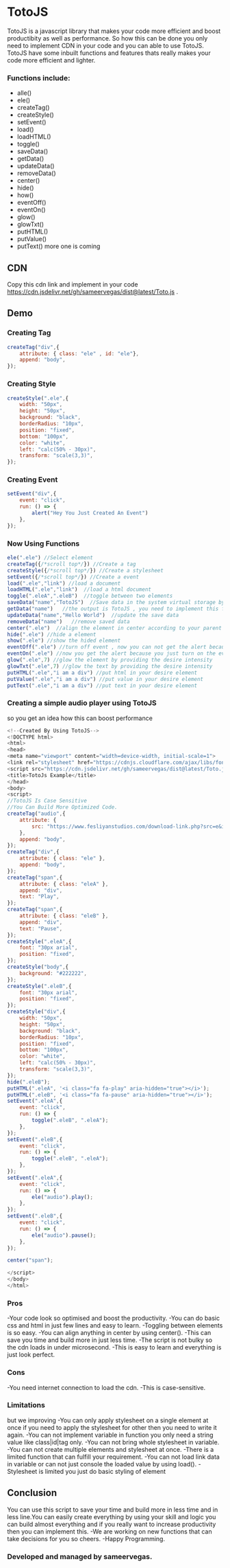 # TotoJS
TotoJS is a javascript library that makes your code more
efficient and boost productibity as well as performance.
So how this can be done you only need to implement CDN in your code and you can able to use TotoJS.
TotoJS have some inbuilt functions and features thats really makes your code more efficient and lighter.
### Functions include:
- alle()
- ele()
- createTag()
- createStyle()
- setEvent()
- load()
- loadHTML()
- toggle()
- saveData()
- getData()
- updateData()
- removeData()
- center()
- hide()
- how()
- eventOff()
- eventOn()
- glow()
- glowTxt()
- putHTML()
- putValue()
- putText()
more one is coming
## CDN 
Copy this cdn link and implement in your code https://cdn.jsdelivr.net/gh/sameervegas/dist@latest/Toto.js .

## Demo
### Creating Tag
```javascript
createTag("div",{
    attribute: { class: "ele" , id: "ele"},
    append: "body",
});
```
### Creating Style
```javascript
createStyle(".ele",{
    width: "50px",
    height: "50px",
    background: "black",
    borderRadius: "10px",
    position: "fixed",
    bottom: "100px",
    color: "white",
    left: "calc(50% - 30px)",
    transform: "scale(3,3)",
});
```
### Creating Event
```javascript
setEvent("div",{
    event: "click",
    run: () => {
        alert("Hey You Just Created An Event")
    },
});
```
### Now Using Functions
```javascript
ele(".ele") //Select element 
createTag({/*scroll top*/}) //Create a tag
createStyle({/*scroll top*/}) //Create a stylesheet 
setEvent({/*scroll top*/}) //Create a event
load(".ele","link") //load a document
loadHTML(".ele","link")  //load a html document
toggle(".eleA",".eleB")  //toggle between two elements
saveData("name","TotoJS")  //Save data in the system virtual storage by providing specific string or variable
getData("name")   //the output is TotoJS , you need to implement this function in alert or console or in any other element to display the result
updateData("name","Hello World")  //update the save data
removeData("name")   //remove saved data
center(".ele")  //align the element in center according to your parent element
hide(".ele") //hide a element
show(".ele") //show the hided element
eventOff(".ele") //turn off event , now you can not get the alert because you just turned off the event
eventOn(".ele") //now you get the alert because you just turn on the event
glow(".ele",7) //glow the element by providing the desire intensity
glowTxt(".ele",7) //glow the text by providing the desire intensity
putHTML(".ele","i am a div") //put html in your desire element
putValue(".ele","i am a div") //put value in your desire element
putText(".ele","i am a div") //put text in your desire element
```
### Creating a simple audio player using TotoJS 
so you get an idea how this can boost performance
```javascript
<!--Created By Using TotoJS-->
<!DOCTYPE html>
<html>
<head>
<meta name="viewport" content="width=device-width, initial-scale=1">
<link rel="stylesheet" href="https://cdnjs.cloudflare.com/ajax/libs/font-awesome/4.7.0/css/font-awesome.min.css">
<script src="https://cdn.jsdelivr.net/gh/sameervegas/dist@latest/Toto.js"></script>
<title>TotoJs Example</title>
</head>
<body>
<script>
//TotoJS Is Case Sensitive
//You Can Build More Optimized Code.
createTag("audio",{
    attribute: {
        src: "https://www.fesliyanstudios.com/download-link.php?src=e&id=215",
    },
    append: "body",
});
createTag("div",{
    attribute: { class: "ele" },
    append: "body",
});
createTag("span",{
    attribute: { class: "eleA" },
    append: "div",
    text: "Play",
});
createTag("span",{
    attribute: { class: "eleB" },
    append: "div",
    text: "Pause",
});
createStyle(".eleA",{
    font: "30px arial",
    position: "fixed",
});
createStyle("body",{
    background: "#222222",
});
createStyle(".eleB",{
    font: "30px arial",
    position: "fixed",
});
createStyle("div",{
    width: "50px",
    height: "50px",
    background: "black",
    borderRadius: "10px",
    position: "fixed",
    bottom: "100px",
    color: "white",
    left: "calc(50% - 30px)",
    transform: "scale(3,3)",
});
hide(".eleB");
putHTML(".eleA", '<i class="fa fa-play" aria-hidden="true"></i>');
putHTML(".eleB", '<i class="fa fa-pause" aria-hidden="true"></i>');
setEvent(".eleA",{
    event: "click",
    run: () => {
        toggle(".eleB", ".eleA");
    },
});
setEvent(".eleB",{
    event: "click",
    run: () => {
        toggle(".eleB", ".eleA");
    },
});
setEvent(".eleA",{
    event: "click",
    run: () => {
        ele("audio").play();
    },
});
setEvent(".eleB",{
    event: "click",
    run: () => {
        ele("audio").pause();
    },
});

center("span");

</script>
</body>
</html>
```
### Pros
-Your code look so optimised and boost the productivity.
-You can do basic css and html in just few lines and easy to learn.
-Toggling between elements is so easy.
-You can align anything in center by using center().
-This can save you time and build more in just less time.
-The script is not bulky so the cdn loads in under microsecond.
-This is easy to learn and everything is just look perfect.

### Cons
-You need internet connection to load the cdn.
-This is case-sensitive.

### Limitations 
but we improving
-You can only apply stylesheet on a single element at once if you need to apply the stylesheet for other then you need to write it again.
-You can not implement variable in function you only need a string value like class|id|tag only.
-You can not bring whole stylesheet in variable.
-You can not create multiple elements and stylesheet at once.
-There is a limited function that can fulfill your requirement.
-You can not load link data in variable or can not just console the loaded value by using load().
-Stylesheet is limited you just do basic styling of element

## Conclusion 
You can use this script to save your time and build more in less time and in less line.You can easily create everything by using your skill and logic you can build almost everything and if you really want to increase productivity then you can implement this.
-We are working on new functions that can take decisions for you so cheers.
-Happy Programming.
 
 ### Developed and managed by sameervegas.
